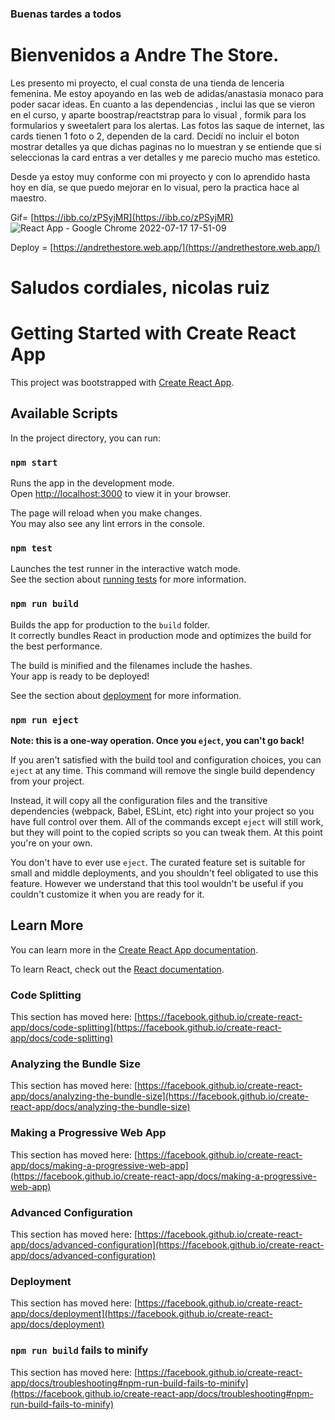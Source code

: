 ### Buenas tardes a todos 

# Bienvenidos a Andre The Store.

Les presento mi proyecto, el cual consta de una tienda de lenceria femenina. Me estoy apoyando en las web de adidas/anastasia monaco para poder sacar ideas.
En cuanto a las dependencias , inclui las que se vieron en el curso, y aparte  boostrap/reactstrap para lo visual , formik para los formularios y sweetalert para los alertas. 
Las fotos las saque de internet, las cards tienen 1 foto o 2, dependen de la card.
Decidí no incluir el boton mostrar detalles ya que dichas paginas no lo muestran y se entiende que si seleccionas la card entras a ver detalles y me parecio mucho mas estetico.

Desde ya estoy muy conforme con mi proyecto y con lo aprendido hasta hoy en día, se que puedo mejorar en lo visual, pero la practica hace al maestro.

Gif= [https://ibb.co/zPSyjMR](https://ibb.co/zPSyjMR)
![React App - Google Chrome 2022-07-17 17-51-09](https://user-images.githubusercontent.com/98553580/179425898-ee1c15b6-6f89-45c7-97d4-13cec81007e3.gif)

Deploy = [https://andrethestore.web.app/](https://andrethestore.web.app/)

# Saludos cordiales, nicolas ruiz




# Getting Started with Create React App

This project was bootstrapped with [Create React App](https://github.com/facebook/create-react-app).

## Available Scripts

In the project directory, you can run:

### `npm start`

Runs the app in the development mode.\
Open [http://localhost:3000](http://localhost:3000) to view it in your browser.

The page will reload when you make changes.\
You may also see any lint errors in the console.

### `npm test`

Launches the test runner in the interactive watch mode.\
See the section about [running tests](https://facebook.github.io/create-react-app/docs/running-tests) for more information.

### `npm run build`

Builds the app for production to the `build` folder.\
It correctly bundles React in production mode and optimizes the build for the best performance.

The build is minified and the filenames include the hashes.\
Your app is ready to be deployed!

See the section about [deployment](https://facebook.github.io/create-react-app/docs/deployment) for more information.

### `npm run eject`

**Note: this is a one-way operation. Once you `eject`, you can't go back!**

If you aren't satisfied with the build tool and configuration choices, you can `eject` at any time. This command will remove the single build dependency from your project.

Instead, it will copy all the configuration files and the transitive dependencies (webpack, Babel, ESLint, etc) right into your project so you have full control over them. All of the commands except `eject` will still work, but they will point to the copied scripts so you can tweak them. At this point you're on your own.

You don't have to ever use `eject`. The curated feature set is suitable for small and middle deployments, and you shouldn't feel obligated to use this feature. However we understand that this tool wouldn't be useful if you couldn't customize it when you are ready for it.

## Learn More

You can learn more in the [Create React App documentation](https://facebook.github.io/create-react-app/docs/getting-started).

To learn React, check out the [React documentation](https://reactjs.org/).

### Code Splitting

This section has moved here: [https://facebook.github.io/create-react-app/docs/code-splitting](https://facebook.github.io/create-react-app/docs/code-splitting)

### Analyzing the Bundle Size

This section has moved here: [https://facebook.github.io/create-react-app/docs/analyzing-the-bundle-size](https://facebook.github.io/create-react-app/docs/analyzing-the-bundle-size)

### Making a Progressive Web App

This section has moved here: [https://facebook.github.io/create-react-app/docs/making-a-progressive-web-app](https://facebook.github.io/create-react-app/docs/making-a-progressive-web-app)

### Advanced Configuration

This section has moved here: [https://facebook.github.io/create-react-app/docs/advanced-configuration](https://facebook.github.io/create-react-app/docs/advanced-configuration)

### Deployment

This section has moved here: [https://facebook.github.io/create-react-app/docs/deployment](https://facebook.github.io/create-react-app/docs/deployment)

### `npm run build` fails to minify

This section has moved here: [https://facebook.github.io/create-react-app/docs/troubleshooting#npm-run-build-fails-to-minify](https://facebook.github.io/create-react-app/docs/troubleshooting#npm-run-build-fails-to-minify)
